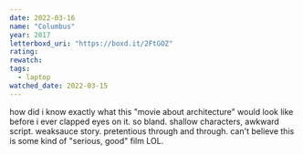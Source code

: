 ```yaml
---
date: 2022-03-16
name: "Columbus"
year: 2017
letterboxd_uri: "https://boxd.it/2FtGOZ"
rating: 
rewatch: 
tags:
  - laptop
watched_date: 2022-03-15
---
```


how did i know exactly what this "movie about architecture" would look like before i ever clapped eyes on it. so bland. shallow characters, awkward script. weaksauce story. pretentious through and through. can't believe this is some kind of "serious, good" film LOL.
